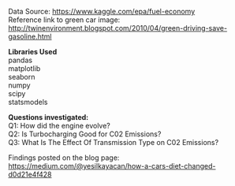 Data Source: <a>https://www.kaggle.com/epa/fuel-economy</a> <br>
Reference link to green car image: <a>http://twinenvironment.blogspot.com/2010/04/green-driving-save-gasoline.html</a>

<b>Libraries Used</b><br>
pandas<br>
matplotlib<br>
seaborn<br>
numpy<br>
scipy<br>
statsmodels<br>

<b>Questions investigated:</b><br>
Q1: How did the engine evolve?<br>
Q2: Is Turbocharging Good for C02 Emissions?<br>
Q3: What Is The Effect Of Transmission Type on C02 Emissions?<br>

Findings posted on the blog page: <a>https://medium.com/@yesilkayacan/how-a-cars-diet-changed-d0d21e4f428</a> <br>
